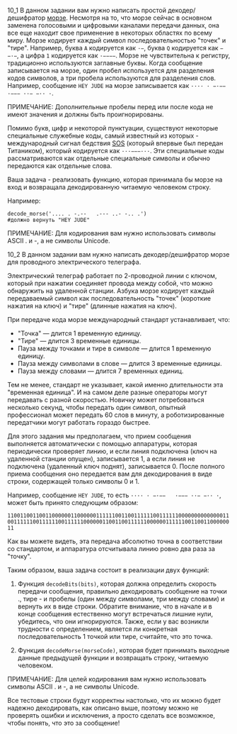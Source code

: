 10_1
В данном задании вам нужно написать простой декодер/дешифратор [морзе](https://en.wikipedia.org/wiki/Morse_code). Несмотря на то, что морзе сейчас в основном заменена голосовыми и цифровыми каналами передачи данных, она все еще находит свое применение в некоторых областях по всему миру.
Морзе кодирует каждый символ последовательностью "точек" и "тире". Например, буква `A` кодируется как `·−`, буква `Q` кодируется как `−−·−`, а цифра `1` кодируется как `·−−−−`. Морзе не чувствительна к регистру, традиционно используются заглавные буквы. Когда сообщение записывается на морзе, один пробел используется для разделения кодов символов, а три пробела используются для разделения слов. Например, сообщение `HEY JUDE` на морзе записывается как `···· · −·−−   ·−−− ··− −·· ·`.

ПРИМЕЧАНИЕ: Дополнительные пробелы перед или после кода не имеют значения и должны быть проигнорированы.

Помимо букв, цифр и некоторой пунктуации, существуют некоторые специальные служебные коды, самый известный из которых - международный сигнал бедствия [SOS](https://en.wikipedia.org/wiki/SOS) (который впервые был передан Титаником), который кодируется как `···−−−···`. Эти специальные коды рассматриваются как отдельные специальные символы и обычно передаются как отдельные слова.

Ваша задача - реализовать функцию, которая принимала бы морзе на вход и возвращала декодированную читаемую человеком строку.

Например:
```Py
decode_morse('.... . -.--   .--- ..- -.. .')
#должно вернуть "HEY JUDE"
```
ПРИМЕЧАНИЕ: Для кодирования вам нужно использовать символы ASCII . и -, а не символы Unicode.

10_2
В данном задании вам нужно написать декодер/дешифратор морзе для проводного электрического телеграфа.

Электрический телеграф работает по 2-проводной линии с ключом, который при нажатии соединяет провода между собой, что можно обнаружить на удаленной станции. Азбука морзе кодирует каждый передаваемый символ как последовательность "точек" (короткие нажатия на ключ) и "тире" (длинные нажатия на ключ).

При передаче кода морзе международный стандарт устанавливает, что:

* "Точка" — длится 1 временную единицу.
* "Тире" — длится 3 временные единицы.
* Пауза между точками и тире в символе — длится 1 временную единицу.
* Пауза между символами в слове — длится 3 временные единицы.
* Пауза между словами — длится 7 временных единиц.

Тем не менее, стандарт не указывает, какой именно длительности эта "временная единица". И на самом деле разные операторы могут передавать с разной скоростью. Новичку может потребоваться несколько секунд, чтобы передать один символ, опытный профессионал может передать 60 слов в минуту, а роботизированные передатчики могут работать гораздо быстрее.

Для этого задания мы предполагаем, что прием сообщения выполняется автоматически с помощью аппаратуры, которая периодически проверяет линию, и если линия подключена (ключ на удаленной станции опущен), записывается 1, а если линия не подключена (удаленный ключ поднят), записывается 0. После полного приема сообщения оно передается вам для декодирования в виде строки, содержащей только символы 0 и 1.

Например, сообщение `HEY JUDE`, то есть `···· · −·−−   ·−−− ··− −·· ·`, может быть принято следующим образом:

`1100110011001100000011000000111111001100111111001111110000000000000011001111110011111100111111000000110011001111110000001111110011001100000011`

Как вы можете видеть, эта передача абсолютно точна в соответствии со стандартом, и аппаратура отсчитывала линию ровно два раза за "точку".

Таким образом, ваша задача состоит в реализации двух функций:

1. Функция `decodeBits(bits)`, которая должна определить скорость передачи сообщения, правильно декодировать сообщение на точки ., тире - и пробелы (один между символами, три между словами) и вернуть их в виде строки. Обратите внимание, что в начале и в конце сообщения естественно могут встречаться лишние нули, убедитесь, что они игнорируются. Также, если у вас возникли трудности с определением, является ли конкретная последовательность 1 точкой или тире, считайте, что это точка.

2. Функция `decodeMorse(morseCode)`, которая будет принимать выходные данные предыдущей функции и возвращать строку, читаемую человеком.

ПРИМЕЧАНИЕ: Для целей кодирования вам нужно использовать символы ASCII . и -, а не символы Unicode.

Все тестовые строки будут корректны настолько, что их можно будет надежно декодировать, как описано выше, поэтому можно не проверять ошибки и исключения, а просто сделать все возможное, чтобы понять, что это за сообщение!